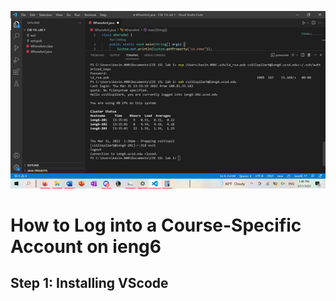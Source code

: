 ![Image](screenshot.png)
# How to Log into a Course-Specific Account on ieng6
## Step 1: Installing VScode 
